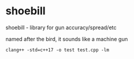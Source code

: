 # shoebill
shoebill - library for gun accuracy/spread/etc

named after the bird, it sounds like a machine gun

`clang++ -std=c++17 -o test test.cpp -lm`